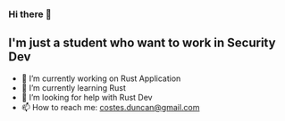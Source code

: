 ### Hi there 👋
## I'm just a student who want to work in Security Dev

- 🔭 I’m currently working on Rust Application
- 🌱 I’m currently learning Rust
- 🤔 I’m looking for help with Rust Dev
- 📫 How to reach me: costes.duncan@gmail.com
